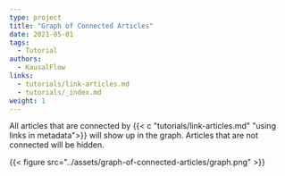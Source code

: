```yaml
---
type: project
title: "Graph of Connected Articles"
date: 2021-05-01
tags:
  - Tutorial
authors:
  - KausalFlow
links:
  - tutorials/link-articles.md
  - tutorials/_index.md
weight: 1
---
```


All articles that are connected by {{< c "tutorials/link-articles.md" "using links in metadata">}} will show up in the graph. Articles that are not connected will be hidden.

{{< figure src="../assets/graph-of-connected-articles/graph.png" >}}
